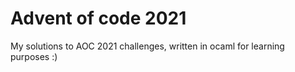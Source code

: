 # Advent of code 2021
My solutions to AOC 2021 challenges, written in ocaml for learning purposes :)
